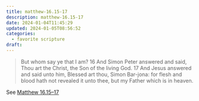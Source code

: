 ```yaml
---
title: matthew-16.15-17
description: matthew-16.15-17
date: 2024-01-04T11:45:29
updated: 2024-01-05T08:56:52
categories:
  - favorite scripture
draft:
---
```


> But whom say ye that I am?  16 And Simon Peter answered and said, Thou art the Christ, the Son of the living God.  17 And Jesus answered and said unto him, Blessed art thou, Simon Bar-jona: for flesh and blood hath not revealed it unto thee, but my Father which is in heaven.

See [Matthew 16.15–17](https://www.churchofjesuschrist.org/study/scriptures/nt/matt/16?id=p15-p17&lang=eng#p15)
